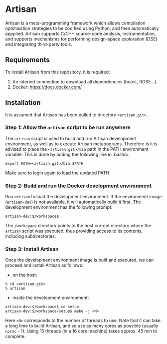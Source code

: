 # Artisan 

Artisan is a meta-programming framework which allows compilation optimisation strategies to be codified using Python, and then automatically appplied. Artisan supports C/C++ source-code analysis, instrumentation, and supports mechanisms for performing design-space exploration (DSE) and integrating third-party tools.

## Requirements

To install Artisan from this repository, it is required:
1. An internet connection to download all dependencies (boost, ROSE...)
1. Docker: https://docs.docker.com/

## Installation

It is assumed that Artisan has been pulled to directory ```<artisan.git>```.

### Step 1: Allow the ```artisan``` script to be run anywhere

The ```artisan``` script is used to build and run Artisan development environment, as well as to execute Artisan metapograms. Therefore is it is advised to place the ```<artisan.git>/bin``` path in the PATH environment variable. This is done by adding the following line in .bashrc:

```
export PATH=<artisan.git>/bin:$PATH
```

Make sure to login again to load the updated PATH.

### Step 2: Build and run the Docker development environment 

Run ```artisan``` to load the development environment. If the environment image (```artisan-dev```) is not available, it will automatically build it first. The development environment has the following prompt:

```
artisan-dev:$/workspace$
```

The ```/workspace``` directory points to the host current directory where the ```artisan``` script was executed, thus providing access to its contents, including subdirectories. 

### Step 3: Install Artisan

Once the development environment image is built and executed, we can proceed and install Artisan as follows:


* on the host: 
```
% cd <artisan.git>
% artisan
```
* inside the development environment:
```
artisan-dev:$/workspace$ cd setup
artisan-dev:$/workspace/setup$ make -j <N>
```
Here ```<N>``` corresponds to the number of threads to use. Note that it can take a long time to build Artisan, and so use as many cores as possible (usually ```nproc``` - 1). Using 15 threads (in a 16 core machine) takes approx. 45 min to complete.







